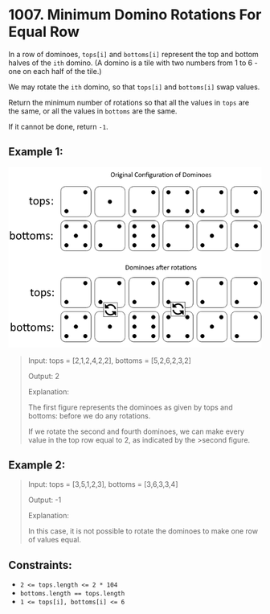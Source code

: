 # 1007. Minimum Domino Rotations For Equal Row

In a row of dominoes, `tops[i]` and `bottoms[i]` represent the top and bottom halves of the ``ith`` domino. (A domino is a tile with two numbers from 1 to 6 - one on each half of the tile.)

We may rotate the `ith` domino, so that `tops[i]` and `bottoms[i]` swap values.

Return the minimum number of rotations so that all the values in `tops` are the same, or all the values in `bottoms` are the same.

If it cannot be done, return `-1`.

 

## Example 1:

![ex1](image.png)

> Input: tops = [2,1,2,4,2,2], bottoms = [5,2,6,2,3,2]
>
> Output: 2
>
> Explanation: 
> 
> The first figure represents the dominoes as given by tops and bottoms: before we do any rotations.
>
> If we rotate the second and fourth dominoes, we can make every value in the top row equal to 2, as indicated by the >second figure.
## Example 2:

> Input: tops = [3,5,1,2,3], bottoms = [3,6,3,3,4]
>
> Output: -1
>
> Explanation: 
>
> In this case, it is not possible to rotate the dominoes to make one row of values equal.
 

## Constraints:

- `2 <= tops.length <= 2 * 104`
- `bottoms.length == tops.length`
- `1 <= tops[i], bottoms[i] <= 6`